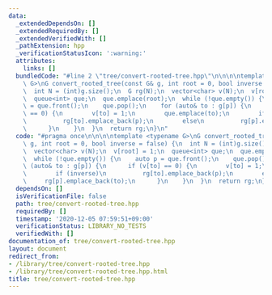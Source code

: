 ```yaml
---
data:
  _extendedDependsOn: []
  _extendedRequiredBy: []
  _extendedVerifiedWith: []
  _pathExtension: hpp
  _verificationStatusIcon: ':warning:'
  attributes:
    links: []
  bundledCode: "#line 2 \"tree/convert-rooted-tree.hpp\"\n\n\n\ntemplate <typename\
    \ G>\nG convert_rooted_tree(const G& g, int root = 0, bool inverse = false) {\n\
    \  int N = (int)g.size();\n  G rg(N);\n  vector<char> v(N);\n  v[root] = 1;\n\
    \  queue<int> que;\n  que.emplace(root);\n  while (!que.empty()) {\n    auto p\
    \ = que.front();\n    que.pop();\n    for (auto& to : g[p]) {\n      if (v[to]\
    \ == 0) {\n        v[to] = 1;\n        que.emplace(to);\n        if (inverse)\n\
    \          rg[to].emplace_back(p);\n        else\n          rg[p].emplace_back(to);\n\
    \      }\n    }\n  }\n  return rg;\n}\n"
  code: "#pragma once\n\n\n\ntemplate <typename G>\nG convert_rooted_tree(const G&\
    \ g, int root = 0, bool inverse = false) {\n  int N = (int)g.size();\n  G rg(N);\n\
    \  vector<char> v(N);\n  v[root] = 1;\n  queue<int> que;\n  que.emplace(root);\n\
    \  while (!que.empty()) {\n    auto p = que.front();\n    que.pop();\n    for\
    \ (auto& to : g[p]) {\n      if (v[to] == 0) {\n        v[to] = 1;\n        que.emplace(to);\n\
    \        if (inverse)\n          rg[to].emplace_back(p);\n        else\n     \
    \     rg[p].emplace_back(to);\n      }\n    }\n  }\n  return rg;\n}"
  dependsOn: []
  isVerificationFile: false
  path: tree/convert-rooted-tree.hpp
  requiredBy: []
  timestamp: '2020-12-05 07:59:51+09:00'
  verificationStatus: LIBRARY_NO_TESTS
  verifiedWith: []
documentation_of: tree/convert-rooted-tree.hpp
layout: document
redirect_from:
- /library/tree/convert-rooted-tree.hpp
- /library/tree/convert-rooted-tree.hpp.html
title: tree/convert-rooted-tree.hpp
---
```

